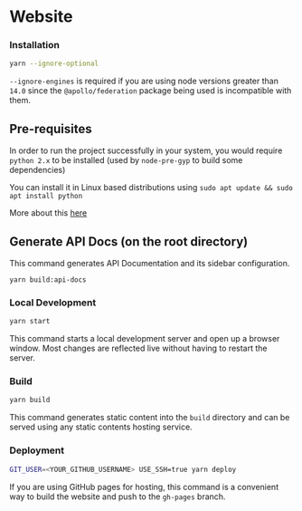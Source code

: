# Website

### Installation

```sh
yarn --ignore-optional
```

`--ignore-engines` is required if you are using node versions greater than `14.0` since the `@apollo/federation` package being used is incompatible with them.

## Pre-requisites

In order to run the project successfully in your system, you would require `python 2.x` to be installed (used by `node-pre-gyp` to build some dependencies)

You can install it in Linux based distributions using `sudo apt update && sudo apt install python`

More about this [here](https://github.com/Urigo/graphql-mesh/issues/1543)

## Generate API Docs (on the root directory)

This command generates API Documentation and its sidebar configuration.

`yarn build:api-docs`

### Local Development

```sh
yarn start
```

This command starts a local development server and open up a browser window. Most changes are reflected live without having to restart the server.

### Build

```sh
yarn build
```

This command generates static content into the `build` directory and can be served using any static contents hosting service.

### Deployment

```sh
GIT_USER=<YOUR_GITHUB_USERNAME> USE_SSH=true yarn deploy
```

If you are using GitHub pages for hosting, this command is a convenient way to build the website and push to the `gh-pages` branch.
